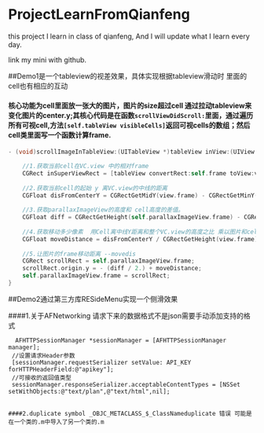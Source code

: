 # ProjectLearnFromQianfeng
this project I learn in class of qianfeng, And I will update what I Iearn every day.

link my mini with github.

##Demo1是一个tableview的视差效果，具体实现根据tableview滑动时 里面的cell也有相应的互动

#### 核心功能为cell里面放一张大的图片，图片的size超过cell 通过拉动tableview来变化图片的center.y;其核心代码是在函数`scrollViewDidScroll:`里面，通过遍历所有可视cell,方法`[self.tableView visibleCells]`返回可视cells的数组；然后cell类里面写一个函数计算frame.
```Objective-C
- (void)scrollImageInTableView:(UITableView *)tableView inView:(UIView *)view {

    //1.获取当前cell在VC.view 中的相对frame
    CGRect inSuperViewRect = [tableView convertRect:self.frame toView:view];
    
    //2.获取当前cell的起始 y 离VC.view的中线的距离
    CGFloat disFromCenterY = CGRectGetMidY(view.frame) - CGRectGetMinY(inSuperViewRect);
    
    //3.获取parallaxImageView的高度和 cell高度的差值。
    CGFloat diff = CGRectGetHeight(self.parallaxImageView.frame) - CGRectGetHeight(self.frame);
    
    //4.获取移动多少像素  用Cell离中线Y距离和整个VC.view的高度之比 乘以图片和cell的高度差
    CGFloat moveDistance = disFromCenterY / CGRectGetHeight(view.frame) * diff;
    
    //5.让图片的frame移动距离 --movedis
    CGRect scrollRect = self.parallaxImageView.frame;
    scrollRect.origin.y = - (diff / 2.) + moveDistance;
    self.parallaxImageView.frame = scrollRect;
}


```

##Demo2通过第三方库RESideMenu实现一个侧滑效果

####1.关于AFNetworking 请求下来的数据格式不是json需要手动添加支持的格式
   ```Obj-C
	 AFHTTPSessionManager *sessionManager = [AFHTTPSessionManager manager];
    //设置请求Header参数
    [sessionManager.requestSerializer setValue: API_KEY forHTTPHeaderField:@"apikey"];
    //可接收的返回值类型
    sessionManager.responseSerializer.acceptableContentTypes = [NSSet setWithObjects:@"text/plan",@"text/html",nil];


####2.duplicate symbol _OBJC_METACLASS_$_ClassNameduplicate 错误 可能是在一个类的.m中导入了另一个类的.m

